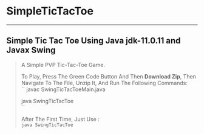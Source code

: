 # SimpleTicTacToe
___________________________
## Simple Tic Tac Toe Using Java jdk-11.0.11 and Javax Swing

>A Simple PVP Tic-Tac-Toe Game.
>
> To Play, Press The Green Code Button And Then **Download Zip**,
> Then Navigate To The File, Unzip It, And Run The Following Commands:  
> ``
> javac SwingTicTacToeMain.java  
> 
> java SwingTicTacToe  
> ``  
>   
> After The First Time, Just Use :  
> ``
> java SwingTicTacToe
> `` 
>
